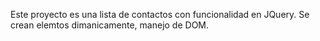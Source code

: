 Este proyecto es una lista de contactos con funcionalidad en JQuery.
Se crean elemtos dimanicamente, manejo de DOM.
